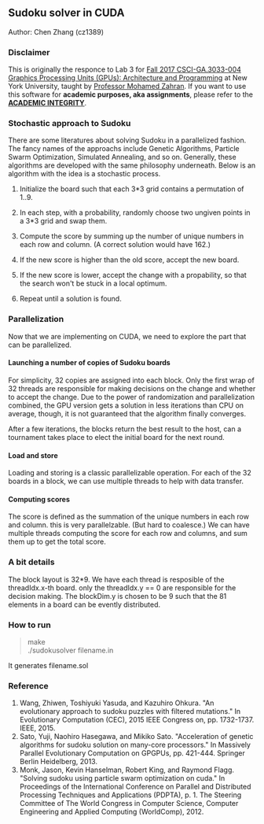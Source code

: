 ## Sudoku solver in CUDA

Author: Chen Zhang (cz1389)

### Disclaimer
This is originally the responce to Lab 3 for [Fall 2017 CSCI-GA.3033-004 Graphics Processing Units (GPUs): Architecture and Programming](https://cs.nyu.edu/courses/fall17/CSCI-GA.3033-004/) at New York University, taught by [Professor Mohamed Zahran](http://www.mzahran.com/). If you want to use this software for **academic purposes, aka assignments**, please refer to the [**ACADEMIC INTEGRITY**](https://cs.nyu.edu/home/master/current_policy.html).

### Stochastic approach to Sudoku

There are some literatures about solving Sudoku in a parallelized 
fashion. The fancy names of the approachs include Genetic Algorithms, 
Particle Swarm Optimization, Simulated Annealing, and so on. 
Generally, these algorithms are developed with the same philosophy 
underneath. Below is an algorithm with the idea is a stochastic process.

1. Initialize the board such that each 3*3 grid contains a permutation 
   of 1..9.  
1. In each step, with a probability, randomly choose two ungiven points 
   in a 3*3 grid and swap them.  

  2. Compute the score by summing up the number of unique numbers in each 
     row and column. (A correct solution would have 162.)  
  2. If the new score is higher than the old score, accept the new board.  
  2. If the new score is lower, accept the change with a propability, so 
     that the search won't be stuck in a local optimum.  

1. Repeat until a solution is found.  

### Parallelization

Now that we are implementing on CUDA, we need to explore the part that can be parallelized. 

#### Launching a number of copies of Sudoku boards
  
  For simplicity, 32 copies are assigned into each block. Only the first wrap of 32 threads 
  are responsible for making decisions on the change and whether to accept the change. Due
  to the power of randomization and parallelization combined, the GPU version gets a solution
  in less iterations than CPU on average, though, it is not guaranteed that the algorithm 
  finally converges. 

  After a few iterations, the blocks return the best result to the host, can a tournament
  takes place to elect the initial board for the next round. 

#### Load and store

  Loading and storing is a classic parallelizable operation. For each of the 32 boards in 
  a block, we can use multiple threads to help with data transfer.

#### Computing scores

  The score is defined as the summation of the unique numbers in each row and column.
  this is very parallelzable. (But hard to coalesce.) We can have multiple threads computing 
  the score for each row and columns, and sum them up to get the total score.

### A bit details

  The block layout is 32*9. We have each thread is resposible of the threadIdx.x-th board.
  only the threadIdx.y == 0 are responsible for the decision making. 
  The blockDim.y is chosen to be 9 such that the 81 elements in a board can be evently distributed.

### How to run

  > make  
  > ./sudokusolver filename.in  

  It generates filename.sol

### Reference
1. Wang, Zhiwen, Toshiyuki Yasuda, and Kazuhiro Ohkura. "An evolutionary approach to sudoku puzzles with filtered mutations." In Evolutionary Computation (CEC), 2015 IEEE Congress on, pp. 1732-1737. IEEE, 2015.
1. Sato, Yuji, Naohiro Hasegawa, and Mikiko Sato. "Acceleration of genetic algorithms for sudoku solution on many-core processors." In Massively Parallel Evolutionary Computation on GPGPUs, pp. 421-444. Springer Berlin Heidelberg, 2013.
1. Monk, Jason, Kevin Hanselman, Robert King, and Raymond Flagg. "Solving sudoku using particle swarm optimization on cuda." In Proceedings of the International Conference on Parallel and Distributed Processing Techniques and Applications (PDPTA), p. 1. The Steering Committee of The World Congress in Computer Science, Computer Engineering and Applied Computing (WorldComp), 2012.
